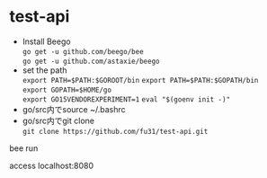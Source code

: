 # test-api  
- Install Beego  
`go get -u github.com/beego/bee`  
`go get -u github.com/astaxie/beego`  
- set the path  
`export PATH=$PATH:$GOROOT/bin` 
`export PATH=$PATH:$GOPATH/bin`  
`export GOPATH=$HOME/go`  
`export GO15VENDOREXPERIMENT=1`
`eval "$(goenv init -)"`  
- go/src内でsource ~/.bashrc
- go/src内でgit clone  
`git clone https://github.com/fu31/test-api.git`

bee run

access localhost:8080
